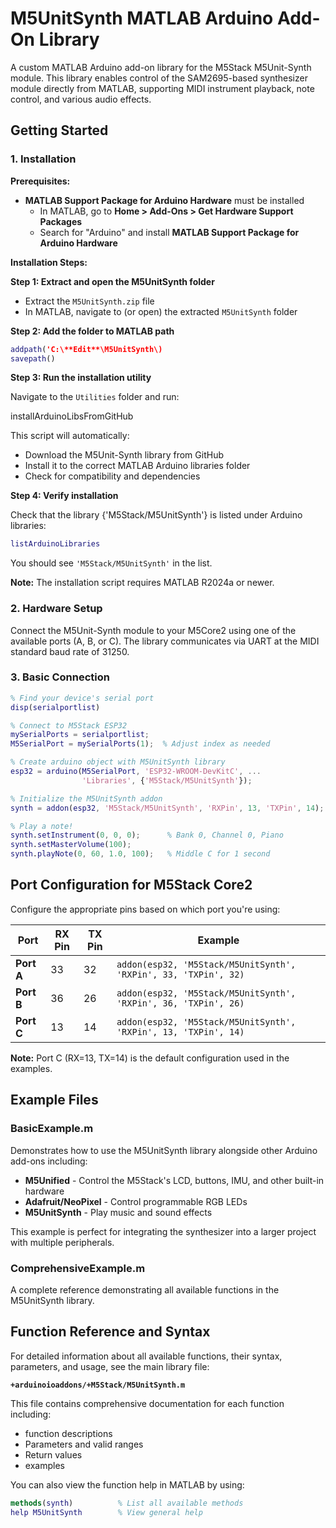 # M5UnitSynth MATLAB Arduino Add-On Library

A custom MATLAB Arduino add-on library for the M5Stack M5Unit-Synth module. This library enables control of the SAM2695-based synthesizer module directly from MATLAB, supporting MIDI instrument playback, note control, and various audio effects.

## Getting Started

### 1. Installation

**Prerequisites:**
- **MATLAB Support Package for Arduino Hardware** must be installed
  - In MATLAB, go to **Home > Add-Ons > Get Hardware Support Packages**
  - Search for "Arduino" and install **MATLAB Support Package for Arduino Hardware**

**Installation Steps:**

**Step 1: Extract and open the M5UnitSynth folder**
- Extract the `M5UnitSynth.zip` file
- In MATLAB, navigate to (or open) the extracted `M5UnitSynth` folder

**Step 2: Add the folder to MATLAB path**

```matlab
addpath('C:\**Edit**\M5UnitSynth\)
savepath()
```

**Step 3: Run the installation utility**

Navigate to the `Utilities` folder and run:

installArduinoLibsFromGitHub


This script will automatically:
- Download the M5Unit-Synth library from GitHub
- Install it to the correct MATLAB Arduino libraries folder
- Check for compatibility and dependencies

**Step 4: Verify installation**

Check that the library {'M5Stack/M5UnitSynth'} is listed under Arduino libraries:

```matlab
listArduinoLibraries
```

You should see `'M5Stack/M5UnitSynth'` in the list.

**Note:** The installation script requires MATLAB R2024a or newer.

### 2. Hardware Setup
Connect the M5Unit-Synth module to your M5Core2 using one of the available ports (A, B, or C). The library communicates via UART at the MIDI standard baud rate of 31250.

### 3. Basic Connection

```matlab
% Find your device's serial port
disp(serialportlist)

% Connect to M5Stack ESP32
mySerialPorts = serialportlist;
M5SerialPort = mySerialPorts(1);  % Adjust index as needed

% Create arduino object with M5UnitSynth library
esp32 = arduino(M5SerialPort, 'ESP32-WROOM-DevKitC', ...
                'Libraries', {'M5Stack/M5UnitSynth'});

% Initialize the M5UnitSynth addon
synth = addon(esp32, 'M5Stack/M5UnitSynth', 'RXPin', 13, 'TXPin', 14);

% Play a note!
synth.setInstrument(0, 0, 0);      % Bank 0, Channel 0, Piano
synth.setMasterVolume(100);
synth.playNote(0, 60, 1.0, 100);   % Middle C for 1 second
```

## Port Configuration for M5Stack Core2

Configure the appropriate pins based on which port you're using:

| Port | RX Pin | TX Pin | Example |
|------|--------|--------|---------|
| **Port A** | 33 | 32 | `addon(esp32, 'M5Stack/M5UnitSynth', 'RXPin', 33, 'TXPin', 32)` |
| **Port B** | 36 | 26 | `addon(esp32, 'M5Stack/M5UnitSynth', 'RXPin', 36, 'TXPin', 26)` |
| **Port C** | 13 | 14 | `addon(esp32, 'M5Stack/M5UnitSynth', 'RXPin', 13, 'TXPin', 14)` |

**Note:** Port C (RX=13, TX=14) is the default configuration used in the examples.

## Example Files

### BasicExample.m
Demonstrates how to use the M5UnitSynth library alongside other Arduino add-ons including:
- **M5Unified** - Control the M5Stack's LCD, buttons, IMU, and other built-in hardware
- **Adafruit/NeoPixel** - Control programmable RGB LEDs
- **M5UnitSynth** - Play music and sound effects

This example is perfect for integrating the synthesizer into a larger project with multiple peripherals.

### ComprehensiveExample.m
A complete reference demonstrating all available functions in the M5UnitSynth library.

## Function Reference and Syntax

For detailed information about all available functions, their syntax, parameters, and usage, see the main library file:

**`+arduinoioaddons/+M5Stack/M5UnitSynth.m`**

This file contains comprehensive documentation for each function including:
- function descriptions
- Parameters and valid ranges
- Return values
- examples

You can also view the function help in MATLAB by using:
```matlab
methods(synth)          % List all available methods
help M5UnitSynth        % View general help
```